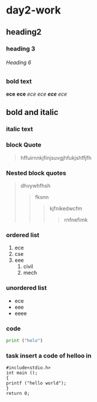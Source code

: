 # day2-work
## heading2
### heading 3
###### Heading 6
### bold text
**ece**
__ece__
*ece*
_ece_
**_ece_**
_*ece*_
 ## bold and italic
 ### italic text
### block Quote
> hffuirnnkjfinjsuvgjhfukjshffjfh
### Nested block quotes
> dhvywhfhsh
>> fksnn
>>> kjfnikedwcfm
>>>> rnfnefimk
### ordered list
1. ece
2. cse
3. eee 
    1. civil
    2. mech
 ### unordered list
 - ece
  - eee
  - eeee
### code 
```python 
print ("helo")
```
### task insert a code of helloo in
```
#include<stdio.h>
int main ();
{
printf ("hello world");
}
return 0;
```
